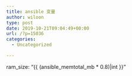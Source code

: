```yaml
---
title: ansible 变量
author: wiloon
type: post
date: 2019-10-21T09:04:49+00:00
url: /?p=15036
categories:
  - Uncategorized

---
```

ram\_size: &#8220;{{ (ansible\_memtotal_mb * 0.8)|int }}&#8221;